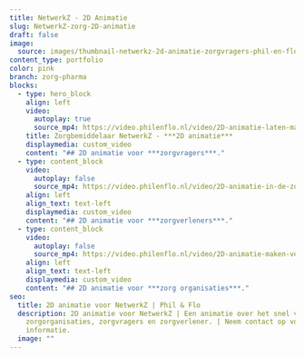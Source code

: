 ```yaml
---
title: NetwerkZ - 2D Animatie
slug: NetwerkZ-zorg-2D-animatie
draft: false
image:
  source: images/thumbnail-netwerkz-2d-animatie-zorgvragers-phil-en-flo-1-1.png
content_type: portfolio
color: pink
branch: zorg-pharma
blocks:
  - type: hero_block
    align: left
    video:
      autoplay: true
      source_mp4: https://video.philenflo.nl/video/2D-animatie-laten-maken-voor-de-zorg.mp4
    title: Zorgbemiddelaar NetwerkZ - ***2D animatie***
    displaymedia: custom_video
    content: "## 2D animatie voor ***zorgvragers***."
  - type: content_block
    video:
      autoplay: false
      source_mp4: https://video.philenflo.nl/video/2D-animatie-in-de-zorg.mp4
    align: left
    align_text: text-left
    displaymedia: custom_video
    content: "## 2D animatie voor ***zorgverleners***."
  - type: content_block
    video:
      autoplay: false
      source_mp4: https://video.philenflo.nl/video/2D-animatie-maken-voor-in-de-zorg.mp4
    align: left
    align_text: text-left
    displaymedia: custom_video
    content: "## 2D animatie voor ***zorg organisaties***."
seo:
  title: 2D animatie voor NetwerkZ | Phil & Flo
  description: 2D animatie voor NetwerkZ | Een animatie over het snel vinden van
    zorgorganisaties, zorgvragers en zorgverlener. | Neem contact op voor meer
    informatie.
  image: ""
---
```

